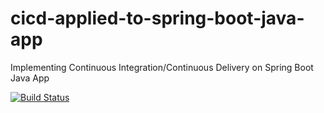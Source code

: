 # cicd-applied-to-spring-boot-java-app
Implementing Continuous Integration/Continuous Delivery on Spring Boot Java App 

[![Build Status](https://travis-ci.com/vro0om/cicd-applied-to-spring-boot-java-app.svg)](https://travis-ci.com/vro0om/cicd-applied-to-spring-boot-java-app)
